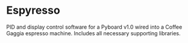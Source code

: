 # Espyresso
PID and display control software for a Pyboard v1.0 wired into a Coffee Gaggia espresso machine. Includes all necessary supporting libraries.
